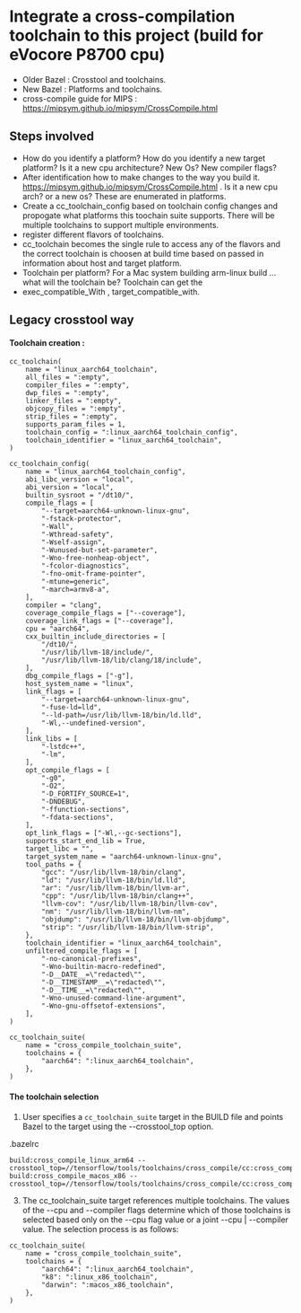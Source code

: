 # Integrate a cross-compilation toolchain to this project (build for eVocore P8700 cpu)

- Older Bazel : Crosstool and toolchains.
- New Bazel : Platforms and toolchains.
- cross-compile guide for MIPS : https://mipsym.github.io/mipsym/CrossCompile.html

## Steps involved 
- How do you identify a platform? How do you identify a new target platform? Is it a new cpu architecture? New Os? New compiler flags?
- After identification how to make changes to the way you build it. https://mipsym.github.io/mipsym/CrossCompile.html . Is it a new cpu arch? or a new os? These are enumerated in platforms. 
- Create a cc_toolchain_config based on toolchain config changes and propogate what platforms this toochain suite supports. There will be multiple toolchains to support multiple environments. 
- register different flavors of toolchains.
- cc_toolchain becomes the single rule to access any of the flavors and the correct toolchain is choosen at build time based on passed in information about host and target platform. 
- Toolchain per platform? For a Mac system building arm-linux build …what will the toolchain be? Toolchain can get the 
- exec_compatible_With , target_compatible_with. 


## Legacy crosstool way 

#### Toolchain creation :
```
cc_toolchain(
    name = "linux_aarch64_toolchain",
    all_files = ":empty",
    compiler_files = ":empty",
    dwp_files = ":empty",
    linker_files = ":empty",
    objcopy_files = ":empty",
    strip_files = ":empty",
    supports_param_files = 1,
    toolchain_config = ":linux_aarch64_toolchain_config",
    toolchain_identifier = "linux_aarch64_toolchain",
)

cc_toolchain_config(
    name = "linux_aarch64_toolchain_config",
    abi_libc_version = "local",
    abi_version = "local",
    builtin_sysroot = "/dt10/",
    compile_flags = [
        "--target=aarch64-unknown-linux-gnu",
        "-fstack-protector",
        "-Wall",
        "-Wthread-safety",
        "-Wself-assign",
        "-Wunused-but-set-parameter",
        "-Wno-free-nonheap-object",
        "-fcolor-diagnostics",
        "-fno-omit-frame-pointer",
        "-mtune=generic",
        "-march=armv8-a",
    ],
    compiler = "clang",
    coverage_compile_flags = ["--coverage"],
    coverage_link_flags = ["--coverage"],
    cpu = "aarch64",
    cxx_builtin_include_directories = [
        "/dt10/",
        "/usr/lib/llvm-18/include/",
        "/usr/lib/llvm-18/lib/clang/18/include",
    ],
    dbg_compile_flags = ["-g"],
    host_system_name = "linux",
    link_flags = [
        "--target=aarch64-unknown-linux-gnu",
        "-fuse-ld=lld",
        "--ld-path=/usr/lib/llvm-18/bin/ld.lld",
        "-Wl,--undefined-version",
    ],
    link_libs = [
        "-lstdc++",
        "-lm",
    ],
    opt_compile_flags = [
        "-g0",
        "-O2",
        "-D_FORTIFY_SOURCE=1",
        "-DNDEBUG",
        "-ffunction-sections",
        "-fdata-sections",
    ],
    opt_link_flags = ["-Wl,--gc-sections"],
    supports_start_end_lib = True,
    target_libc = "",
    target_system_name = "aarch64-unknown-linux-gnu",
    tool_paths = {
        "gcc": "/usr/lib/llvm-18/bin/clang",
        "ld": "/usr/lib/llvm-18/bin/ld.lld",
        "ar": "/usr/lib/llvm-18/bin/llvm-ar",
        "cpp": "/usr/lib/llvm-18/bin/clang++",
        "llvm-cov": "/usr/lib/llvm-18/bin/llvm-cov",
        "nm": "/usr/lib/llvm-18/bin/llvm-nm",
        "objdump": "/usr/lib/llvm-18/bin/llvm-objdump",
        "strip": "/usr/lib/llvm-18/bin/llvm-strip",
    },
    toolchain_identifier = "linux_aarch64_toolchain",
    unfiltered_compile_flags = [
        "-no-canonical-prefixes",
        "-Wno-builtin-macro-redefined",
        "-D__DATE__=\"redacted\"",
        "-D__TIMESTAMP__=\"redacted\"",
        "-D__TIME__=\"redacted\"",
        "-Wno-unused-command-line-argument",
        "-Wno-gnu-offsetof-extensions",
    ],
)

cc_toolchain_suite(
    name = "cross_compile_toolchain_suite",
    toolchains = {
        "aarch64": ":linux_aarch64_toolchain",
    },
)
```
#### The toolchain selection

1) User specifies a `cc_toolchain_suite` target in the BUILD file and points Bazel to the target using the --crosstool_top option.

.bazelrc
```
build:cross_compile_linux_arm64 --crosstool_top=//tensorflow/tools/toolchains/cross_compile/cc:cross_compile_toolchain_suite
build:cross_compile_macos_x86 --crosstool_top=//tensorflow/tools/toolchains/cross_compile/cc:cross_compile_toolchain_suite
```

3) The cc_toolchain_suite target references multiple toolchains. The values of the --cpu and --compiler flags determine which of those toolchains is selected based only on the --cpu flag value or a joint --cpu | --compiler value. The selection process is as follows:
```
cc_toolchain_suite(
    name = "cross_compile_toolchain_suite",
    toolchains = {
        "aarch64": ":linux_aarch64_toolchain",
        "k8": ":linux_x86_toolchain",
        "darwin": ":macos_x86_toolchain",
    },
)
```
